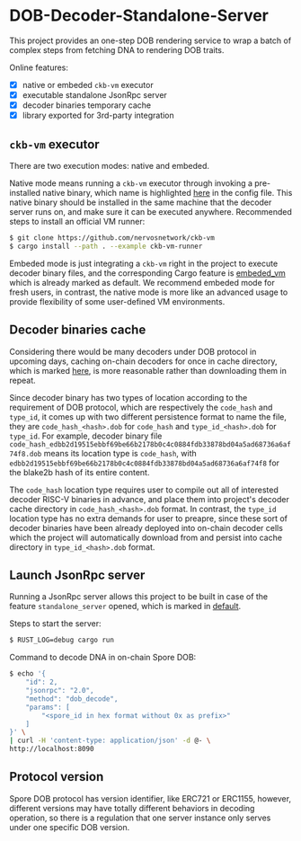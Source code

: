 # DOB-Decoder-Standalone-Server

This project provides an one-step DOB rendering service to wrap a batch of complex steps from fetching DNA to rendering DOB traits.

Online features:
- [x] native or embeded `ckb-vm` executor
- [x] executable standalone JsonRpc server
- [x] decoder binaries temporary cache
- [x] library exported for 3rd-party integration

## `ckb-vm` executor

There are two execution modes: native and embeded.

Native mode means running a `ckb-vm` executor through invoking a pre-installed native binary, which name is highlighted [here](https://github.com/sporeprotocol/dob-decoder-standalone-server/blob/master/settings.toml#L11) in the config file. This native binary should be installed in the same machine that the decoder server runs on, and make sure it can be executed anywhere. Recommended steps to install an official VM runner:

```bash
$ git clone https://github.com/nervosnetwork/ckb-vm
$ cargo install --path . --example ckb-vm-runner
```

Embeded mode is just integrating a `ckb-vm` right in the project to execute decoder binary files, and the corresponding Cargo feature is [embeded_vm](https://github.com/sporeprotocol/dob-decoder-standalone-server/blob/master/Cargo.toml#L27) which is already marked as default. We recommend embeded mode for fresh users, in contrast, the native mode is more like an advanced usage to provide flexibility of some user-defined VM environments.

## Decoder binaries cache

Considering there would be many decoders under DOB protocol in upcoming days, caching on-chain decoders for once in cache directory, which is marked [here](https://github.com/sporeprotocol/dob-decoder-standalone-server/blob/master/settings.toml#L14), is more reasonable rather than downloading them in repeat.

Since decoder binary has two types of location according to the requirement of DOB protocol, which are respectively the `code_hash` and `type_id`, it comes up with two different persistence format to name the file, they are `code_hash_<hash>.dob` for `code_hash` and `type_id_<hash>.dob` for `type_id`. For example, decoder binary file `code_hash_edbb2d19515ebbf69be66b2178b0c4c0884fdb33878bd04a5ad68736a6af74f8.dob` means its location type is `code_hash`, with `edbb2d19515ebbf69be66b2178b0c4c0884fdb33878bd04a5ad68736a6af74f8` for the blake2b hash of its entire content.

The `code_hash` location type requires user to compile out all of interested decoder RISC-V binaries in advance, and place them into project's decoder cache directory in `code_hash_<hash>.dob` format. In contrast, the `type_id` location type has no extra demands for user to preapre, since these sort of decoder binaries have been already deployed into on-chain decoder cells which the project will automatically download from and persist into cache directory in `type_id_<hash>.dob` format.

## Launch JsonRpc server

Running a JsonRpc server allows this project to be built in case of the feature `standalone_server` opened, which is marked in [default](https://github.com/sporeprotocol/dob-decoder-standalone-server/blob/master/Cargo.toml#L27).

Steps to start the server:

```bash
$ RUST_LOG=debug cargo run
```

Command to decode DNA in on-chain Spore DOB:

```bash
$ echo '{
    "id": 2,
    "jsonrpc": "2.0",
    "method": "dob_decode",
    "params": [
        "<spore_id in hex format without 0x as prefix>"
    ]
}' \
| curl -H 'content-type: application/json' -d @- \
http://localhost:8090
```

## Protocol version

Spore DOB protocol has version identifier, like ERC721 or ERC1155, however, different versions may have totally different behaviors in decoding operation, so there is a regulation that one server instance only serves under one specific DOB version.
